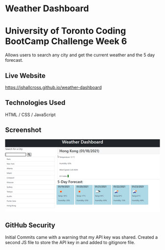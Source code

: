 # Weather Dashboard
# University of Toronto Coding BootCamp Challenge Week 6
Allows users to search any city and get the current weather and the 5 day forecast.

## Live Website
https://jshallcross.github.io/weather-dashboard
## Technologies Used
HTML / CSS / JavaScript


## Screenshot
![SCreenshot of application](./assets/images/screenshot.png)


## GitHub Security
Initial Commits came with a warning that my API key was shared. Created a second JS file to store the API key in and added to gitignore file.
